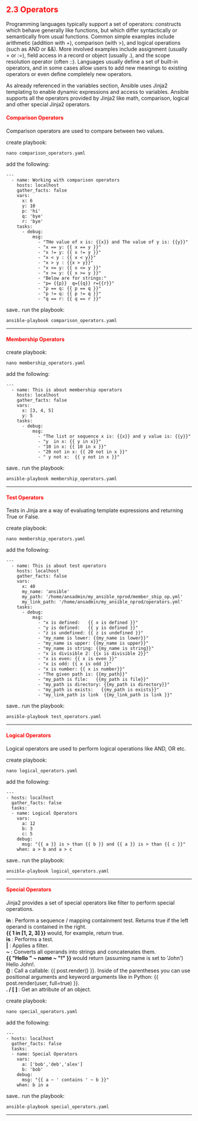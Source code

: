 ## <font color='red'> 2.3 Operators </font>
Programming languages typically support a set of operators: constructs which behave generally like functions, but which differ syntactically or semantically from usual functions. Common simple examples include arithmetic (addition with +), comparison (with >), and logical operations (such as AND or &&). More involved examples include assignment (usually = or :=), field access in a record or object (usually .), and the scope resolution operator (often ::). Languages usually define a set of built-in operators, and in some cases allow users to add new meanings to existing operators or even define completely new operators.

As already referenced in the variables section, Ansible uses Jinja2 templating to enable dynamic expressions and access to variables. Ansible supports all the operators provided by Jinja2 like math, comparison, logical and other special Jinja2 operators.

#### <font color='red'>Comparison Operators</font>
Comparison operators are used to compare between two values.

create playbook:
```
nano comparison_operators.yaml
```
add the following:
```
---
  - name: Working with comparison operators
    hosts: localhost
    gather_facts: false
    vars:
      x: 6
      y: 10
      p: 'hi'
      q: 'bye'
      r: 'bye'
    tasks:
      - debug:
          msg:
            - "THe value of x is: {{x}} and The value of y is: {{y}}"
            - "x == y: {{ x == y }}"
            - "x != y: {{ x != y }}"
            - "x < y : {{ x < y}}"
            - "x > y : {{x > y}}"
            - "x <= y: {{ x <= y }}"
            - "x >= y: {{ x >= y }}"
            - "Below are for strings:"
            - "p= {{p}}  q={{q}} r={{r}}"
            - "p == q: {{ p == q }}"
            - "p != q: {{ p != q }}"
            - "q == r: {{ q == r }}"
```
save..
run the playbook:
```
ansible-playbook comparison_operators.yaml
```

---

#### <font color='red'>Membership Operators</font>

create playbook:
```
nano membership_operators.yaml
```
add the following:
```
---
  - name: This is about membership operators
    hosts: localhost
    gather_facts: false
    vars:
      x: [3, 4, 5]
      y: 5
    tasks:
      - debug:
          msg:
            - "The list or sequence x is: {{x}} and y value is: {{y}}"
            - "y  in x: {{ y in x}}"
            - "10 in x: {{ 10 in x }}"
            - "20 not in x: {{ 20 not in x }}"
            - " y not x:  {{ y not in x }}"
```
save..
run the playbook:
```
ansible-playbook membership_operators.yaml
```

---

#### <font color='red'>Test Operators</font>
Tests in Jinja are a way of evaluating template expressions and returning True or False.

create playbook:
```
nano membership_operators.yaml
```
add the following:
```
---
  - name: This is about test operators
    hosts: localhost
    gather_facts: false
    vars:
      x: 40
      my_name: 'ansible'
      my_path: '/home/ansadmin/my_ansible_nprod/member_ship_op.yml'
      my_link_path: '/home/ansadmin/my_ansible_nprod/operators.yml'
    tasks:
      - debug:
          msg:
            - "x is defined:   {{ x is defined }}"
            - "y is defined:   {{ y is defined }}"
            - "z is undefined: {{ z is undefined }}"
            - "my_name is lower: {{my_name is lower}}"
            - "my_name is upper: {{my_name is upper}}"
            - "my_name is string: {{my_name is string}}"
            - "x is divisible 2: {{x is divisible 2}}"
            - "x is even: {{ x is even }}"
            - "x is odd: {{ x is odd }}"
            - "x is number: {{ x is number}}"
            - "The given path is: {{my_path}}"
            - "my_path is file:   {{my_path is file}}"
            - "my_path is directory: {{my_path is directory}}"
            - "my_path is exists:   {{my_path is exists}}"
            - "my_link_path is link  {{my_link_path is link }}"
```
save..
run the playbook:
```
ansible-playbook test_operators.yaml
```

---

#### <font color='red'>Logical Operators</font>
Logical operators are used to perform logical operations like AND, OR etc.

create playbook:
```
nano logical_operators.yaml
```
add the following:
```
---
- hosts: localhost
  gather_facts: false
  tasks:
  - name: Logical Operators
    vars:
      a: 12
      b: 3
      c: 5
    debug:
      msg: "{{ a }} is > than {{ b }} and {{ a }} is > than {{ c }}"
    when: a > b and a > c
```
save..
run the playbook:
```
ansible-playbook logical_operators.yaml
```

---


#### <font color='red'>Special Operators</font>
Jinja2 provides a set of special operators like filter to perform special operations.

<b> in </b> : Perform a sequence / mapping containment test. Returns true if the left operand is contained in the right.  
<b> {{ 1 in [1, 2, 3] }} </b>would, for example, return true.  
<b> is </b>: Performs a test.  
<b> |</b> : Applies a filter.  
<b> ~ </b>: Converts all operands into strings and concatenates them.  
<b> {{ "Hello " ~ name ~ "!" }} </b>would return (assuming name is set to 'John') Hello John!.  
<b>() </b> : Call a callable: {{ post.render() }}. Inside of the parentheses you can use positional arguments and
     keyword arguments like in Python: {{ post.render(user, full=true) }}.  
<b> . / [ ] </b>: Get an attribute of an object.  

create playbook:
```
nano special_operators.yaml
```
add the following:
```
---
- hosts: localhost
  gather_facts: false
  tasks:
  - name: Special Operators
    vars:
      a: ['bob','deb','alex']
      b: 'bob'
    debug:
      msg: "{{ a ~ ' contains ' ~ b }}"
    when: b in a
```
save..
run the playbook:
```
ansible-playbook special_operators.yaml
```

---